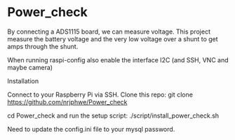 # Power_check
By connecting a ADS1115 board, we can measure voltage. 
This project measure the battery voltage and the very low voltage over a shunt to get amps through the shunt.

When running raspi-config also enable the interface I2C (and SSH, VNC and maybe camera)

Installation

Connect to your Raspberry Pi via SSH.
Clone this repo: git clone https://github.com/nrjphwe/Power_check

cd Power_check and run the setup script: ./script/install_power_check.sh

Need to update the config.ini file to your mysql password.
